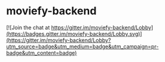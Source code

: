# moviefy-backend

[![Join the chat at https://gitter.im/moviefy-backend/Lobby](https://badges.gitter.im/moviefy-backend/Lobby.svg)](https://gitter.im/moviefy-backend/Lobby?utm_source=badge&utm_medium=badge&utm_campaign=pr-badge&utm_content=badge)